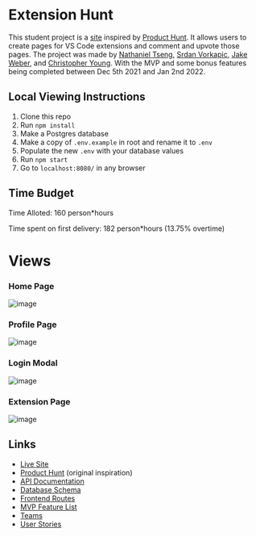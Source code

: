 # Extension Hunt
This student project is a [site](https://extension-hunt.herokuapp.com/) inspired by [Product Hunt](https://www.producthunt.com/). It allows users to create pages for VS Code extensions and comment and upvote those pages. The project was made by [Nathaniel Tseng](https://github.com/ntseng), [Srdan Vorkapic](https://github.com/srvorkap), [Jake Weber](https://github.com/Sheeptoaster), and [Christopher Young](https://github.com/Noslepr). With the MVP and some bonus features being completed between Dec 5th 2021 and Jan 2nd 2022.

## Local Viewing Instructions
1. Clone this repo
2. Run `npm install`
3. Make a Postgres database
4. Make a copy of `.env.example` in root and rename it to `.env`
5. Populate the new `.env` with your database values
6. Run `npm start`
7. Go to `localhost:8080/` in any browser

## Time Budget
Time Alloted: 160 person*hours

Time spent on first delivery: 182 person*hours (13.75% overtime)

# Views

### Home Page
![image](https://user-images.githubusercontent.com/85136034/159085252-15b5dfe0-6733-45d9-891b-1799ac28423b.png)

### Profile Page
![image](https://user-images.githubusercontent.com/85136034/159085297-e88f9c9c-8472-4e73-b2d1-2e7fac1765cb.png)

### Login Modal
![image](https://user-images.githubusercontent.com/85136034/159085336-8c6856c4-a494-485f-a3ee-0da385f99fa7.png)

### Extension Page
![image](https://user-images.githubusercontent.com/85136034/159085370-7347eafa-5549-4370-926c-15e108c5b7e0.png)



## Links
- [Live Site](https://extension-hunt.herokuapp.com/)
- [Product Hunt](https://www.producthunt.com/) (original inspiration)
- [API Documentation](https://github.com/ntseng/w12-groupproject/wiki/API-Documentation)
- [Database Schema](https://github.com/ntseng/w12-groupproject/wiki/Database-Schema)
- [Frontend Routes](https://github.com/ntseng/w12-groupproject/wiki/Frontend-Routes)
- [MVP Feature List](https://github.com/ntseng/w12-groupproject/wiki/MVP-Feature-List)
- [Teams](https://github.com/ntseng/w12-groupproject/wiki/Teams)
- [User Stories](https://github.com/ntseng/w12-groupproject/wiki/User-Stories)
